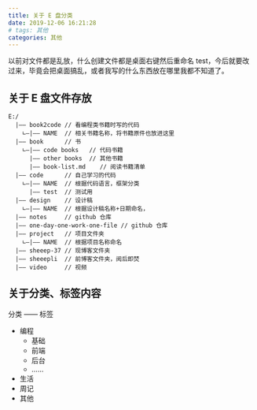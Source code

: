 ```yaml
---
title: 关于 E 盘分类
date: 2019-12-06 16:21:28
# tags: 其他
categories: 其他
---
```


以前对文件都是乱放，什么创建文件都是桌面右键然后重命名 test，今后就要改过来，毕竟会把桌面搞乱，或者我写的什么东西放在哪里我都不知道了。

<!-- more -->

## 关于 E 盘文件存放

```doc
E:/
  |—— book2code // 看编程类书籍时写的代码
    ∟—|—— NAME  // 相关书籍名称，将书籍原件也放进这里
  |—— book      // 书
    ∟—|—— code books   // 代码书籍
      |—— other books  // 其他书籍
      |—— book-list.md    // 阅读书籍清单
  |—— code      // 自己学习的代码
    ∟—|—— NAME  // 根据代码语言，框架分类
      |—— test  // 测试用
  |—— design    // 设计稿
    ∟—|—— NAME  // 根据设计稿名称+日期命名，
  |—— notes     // github 仓库
  |—— one-day-one-work-one-file // github 仓库
  |—— project   // 项目文件夹
    ∟—|—— NAME  // 根据项目名称命名
  |—— sheeep-37 // 现博客文件夹
  |—— sheeepli  // 前博客文件夹，阅后即焚
  |—— video     // 视频
```

## 关于分类、标签内容

分类 —— 标签

* 编程
  * 基础
  * 前端
  * 后台
  * ……
* 生活
* 周记
* 其他